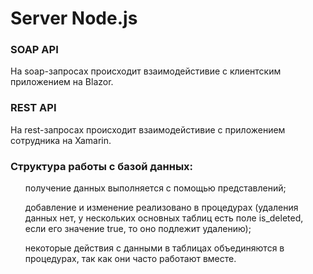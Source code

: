 # Server Node.js
<h3>SOAP API</h3>
На soap-запросах происходит взаимодейстивие с клиентским приложением на Blazor.


<h3>REST API</h3>
На rest-запросах происходит взаимодейстивие с приложением сотрудника на Xamarin.


<h3>Структура работы с базой данных: </h3>
<ul> получение данных выполняется с помощью представлений;</ul>
<ul> добавление и изменение реализовано в процедурах (удаления данных нет, у нескольких основных таблиц есть поле is_deleted, если его значение true, то оно подлежит удалению);</ul>
<ul> некоторые действия с данными в таблицах объединяются в процедурах, так как они часто работают вместе.</ul>
